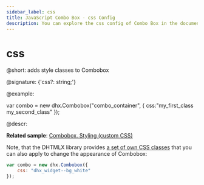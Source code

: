 ```yaml
---
sidebar_label: css
title: JavaScript Combo Box - css Config 
description: You can explore the css config of Combo Box in the documentation of the DHTMLX JavaScript UI library. Browse developer guides and API reference, try out code examples and live demos, and download a free 30-day evaluation version of DHTMLX Suite 7.
---
```


# css

@short: adds style classes to Combobox

@signature: {'css?: string;'}

@example:
<style>
    .my_first_class {
        /*some styles*/
    }
 
    .my_second_class {
        /*some styles*/
    }
</style>
 
var combo = new dhx.Combobox("combo_container", { 
    css:"my_first_class my_second_class"
});

@descr:

**Related sample**: [Combobox. Styling (custom CSS)](https://snippet.dhtmlx.com/lldd739i)

Note, that the DHTMLX library provides [a set of own CSS classes](helpers/base_elements.md#list-of-css-classes-for-styling-a-widget) that you can also apply to change the appearance of Combobox:

~~~js
var combo = new dhx.Combobox({
    css: "dhx_widget--bg_white"
});
~~~

[comment]: # (@related: combobox/how_to_start.md#initialize-combobox combobox/customization.md#styling)
